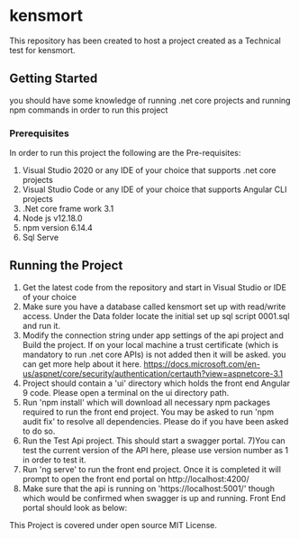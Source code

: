 # kensmort
This repository has been created to host a project created as a Technical test for kensmort.

## Getting Started
you should have some knowledge of running .net core projects and running npm commands in order to run this project

### Prerequisites
In order to run this project the following are the Pre-requisites:
1) Visual Studio 2020 or any IDE of your choice that supports .net core projects
2) Visual Studio Code or any IDE of your choice that supports Angular CLI projects
3) .Net core frame work 3.1
4) Node js v12.18.0
5) npm version 6.14.4
6) Sql Serve

## Running the Project
1) Get the latest code from the repository and start in Visual Studio or IDE of your choice
2) Make sure you have a database called kensmort set up with read/write access. Under the Data folder locate the initial set up sql script 0001.sql and run it.
3) Modify the connection string under app settings of the api project and Build the project. If on your local machine a trust certificate (which is mandatory to run .net core APIs) is not added then it will be asked. 
you can get more help about it here. https://docs.microsoft.com/en-us/aspnet/core/security/authentication/certauth?view=aspnetcore-3.1
4) Project should contain a 'ui' directory which holds the front end Angular 9 code. Please open a terminal on the ui directory path.
5) Run 'npm install' which will download all necessary npm packages required to run the front end project. You may be asked to run 'npm audit fix' to resolve all dependencies.
Please do if you have been asked to do so.
6) Run the Test Api project. This should start a swagger portal.
7)You can test the current version of the API here, please use version number as 1 in order to test it.
8) Run 'ng serve' to run the front end project. Once it is completed it will prompt to open the front end portal on http://localhost:4200/
9) Make sure that the api is running on 'https://localhost:5001/' though which would be confirmed when swagger is up and running. Front End portal should look as below:




This Project is covered under open source MIT License.
